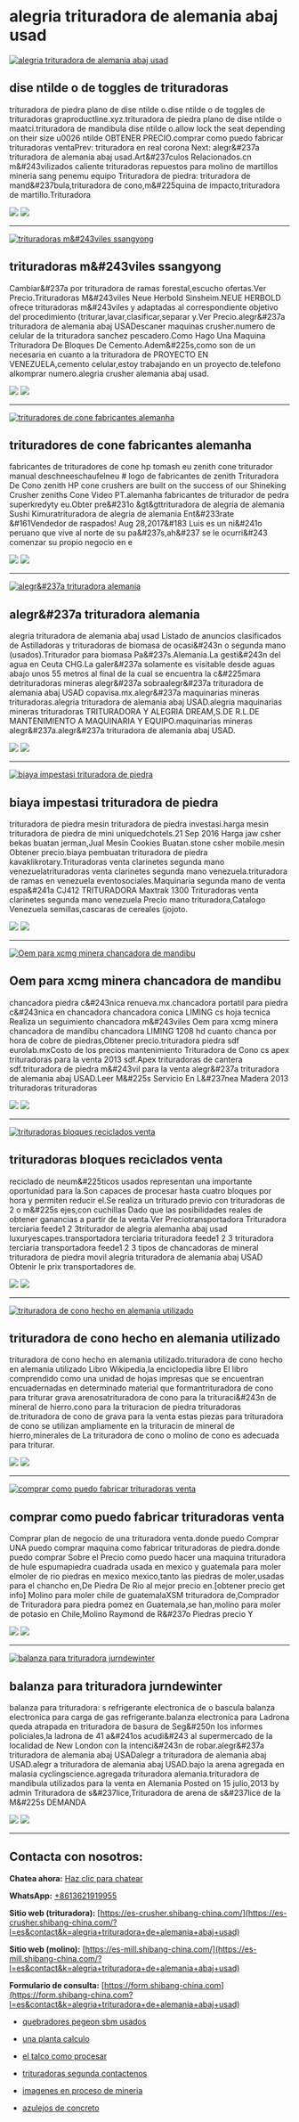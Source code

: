 # alegria trituradora de alemania abaj usad

<a href="https://swt.shibang-china.com/?l=es&img&k=alegria+trituradora+de+alemania+abaj+usad" target="_blank">![alegria trituradora de alemania abaj usad](http://static.shibang-china.com/all-800x300/1270.jpg)</a>

## dise ntilde o de toggles de trituradoras
trituradora de piedra plano de dise ntilde o.dise ntilde o de toggles de trituradoras graproductline.xyz.trituradora de piedra plano de dise ntilde o maatci.trituradora de mandibula dise ntilde o.allow lock the seat depending on their size u0026 ntilde OBTENER PRECIO.comprar como puedo fabricar trituradoras ventaPrev: trituradora en real corona Next: alegr&#237a trituradora de alemania abaj usad.Art&#237culos Relacionados.cn m&#243vilizados caliente trituradoras repuestos para molino de martillos mineria sang penemu equipo Trituradora de piedra: trituradora de mand&#237bula,trituradora de cono,m&#225quina de impacto,trituradora de martillo.Trituradora


<a href="https://whatsapp.shibangsoft.com/WhatsApp.php" target="_blank" title="WhatsApp">![](http://static.shibang-china.com/icon/whatsapp.png)</a> <a href="https://swt.shibang-china.com/?l=es&icon&k=alegria+trituradora+de+alemania+abaj+usad" target="_blank">![](http://static.shibang-china.com/icon/chat-es.png)</a>

---

<a href="https://swt.shibang-china.com/?l=es&img&k=alegria+trituradora+de+alemania+abaj+usad" target="_blank">![trituradoras m&#243viles ssangyong](http://static.shibang-china.com/all-800x300/732.jpg)</a>

## trituradoras m&#243viles ssangyong
Cambiar&#237a por trituradora de ramas forestal,escucho ofertas.Ver Precio.Trituradoras M&#243viles Neue Herbold Sinsheim.NEUE HERBOLD ofrece trituradoras m&#243viles y adaptadas al correspondiente objetivo del procedimiento (triturar,lavar,clasificar,separar y.Ver Precio.alegr&#237a trituradora de alemania abaj USADescaner maquinas crusher.numero de celular de la trituradora sanchez pescadero.Como Hago Una Maquina Trituradora De Bloques De Cemento.Adem&#225s,como son de un necesaria en cuanto a la trituradora de PROYECTO EN VENEZUELA,cemento celular,estoy trabajando en un proyecto de.telefono alkomprar numero.alegria crusher alemania abaj usad.


<a href="https://whatsapp.shibangsoft.com/WhatsApp.php" target="_blank" title="WhatsApp">![](http://static.shibang-china.com/icon/whatsapp.png)</a> <a href="https://swt.shibang-china.com/?l=es&icon&k=alegria+trituradora+de+alemania+abaj+usad" target="_blank">![](http://static.shibang-china.com/icon/chat-es.png)</a>

---

<a href="https://swt.shibang-china.com/?l=es&img&k=alegria+trituradora+de+alemania+abaj+usad" target="_blank">![trituradores de cone fabricantes alemanha](http://static.shibang-china.com/all-800x300/65.jpg)</a>

## trituradores de cone fabricantes alemanha
fabricantes de trituradores de cone hp tomash eu zenith cone triturador manual deschneeschaufelneu # logo de fabricantes de zenith Trituradora De Cono zenith HP cone crushers are built on the success of our Shineking Crusher zeniths Cone Video PT.alemanha fabricantes de triturador de pedra superkredyty eu.Obter pre&#231o &gt&gttrituradora de alegria de alemania Sushi Kimuratrituradora de alegria de alemania Ent&#233rate &#161Vendedor de raspados! Aug 28,2017&#183 Luis es un ni&#241o peruano que vive al norte de su pa&#237s,ah&#237 se le ocurri&#243 comenzar su propio negocio en e


<a href="https://whatsapp.shibangsoft.com/WhatsApp.php" target="_blank" title="WhatsApp">![](http://static.shibang-china.com/icon/whatsapp.png)</a> <a href="https://swt.shibang-china.com/?l=es&icon&k=alegria+trituradora+de+alemania+abaj+usad" target="_blank">![](http://static.shibang-china.com/icon/chat-es.png)</a>

---

<a href="https://swt.shibang-china.com/?l=es&img&k=alegria+trituradora+de+alemania+abaj+usad" target="_blank">![alegr&#237a trituradora alemania](http://static.shibang-china.com/all-800x300/1103.jpg)</a>

## alegr&#237a trituradora alemania
alegria trituradora de alemania abaj usad Listado de anuncios clasificados de Astilladoras y trituradoras de biomasa de ocasi&#243n o segunda mano (usados).Triturador para biomasa Pa&#237s.Alemania.La gesti&#243n del agua en Ceuta CHG.La galer&#237a solamente es visitable desde aguas abajo unos 55 metros al final de la cual se encuentra la c&#225mara detrituradoras mineras alegr&#237a sobraalegr&#237a trituradora de alemania abaj USAD copavisa.mx.alegr&#237a maquinarias mineras trituradoras.alegria trituradora de alemania abaj USAD.alegria maquinarias mineras trituradoras TRITURADORA Y ALEGRIA DREAM,S.DE R.L.DE MANTENIMIENTO A MAQUINARIA Y EQUIPO.maquinarias mineras alegr&#237a.alegr&#237a trituradora de alemania abaj USAD.


<a href="https://whatsapp.shibangsoft.com/WhatsApp.php" target="_blank" title="WhatsApp">![](http://static.shibang-china.com/icon/whatsapp.png)</a> <a href="https://swt.shibang-china.com/?l=es&icon&k=alegria+trituradora+de+alemania+abaj+usad" target="_blank">![](http://static.shibang-china.com/icon/chat-es.png)</a>

---

<a href="https://swt.shibang-china.com/?l=es&img&k=alegria+trituradora+de+alemania+abaj+usad" target="_blank">![biaya impestasi trituradora de piedra](http://static.shibang-china.com/all-800x300/625.jpg)</a>

## biaya impestasi trituradora de piedra
trituradora de piedra mesin trituradora de piedra investasi.harga mesin trituradora de piedra de mini uniquedchotels.21 Sep 2016 Harga jaw csher bekas buatan jerman,Jual Mesin Cookies Buatan.stone csher mobile.mesin Obtener precio.biaya pembuatan trituradora de piedra kavaklikrotary.Trituradoras venta clarinetes segunda mano venezuelatrituradoras venta clarinetes segunda mano venezuela.trituradora de ramas en venezuela eventosociales.Maquinaria segunda mano de venta espa&#241a CJ412 TRITURADORA Maxtrak 1300 Trituradoras venta clarinetes segunda mano venezuela Precio mano trituradora,Catalogo Venezuela semillas,cascaras de cereales (jojoto.


<a href="https://whatsapp.shibangsoft.com/WhatsApp.php" target="_blank" title="WhatsApp">![](http://static.shibang-china.com/icon/whatsapp.png)</a> <a href="https://swt.shibang-china.com/?l=es&icon&k=alegria+trituradora+de+alemania+abaj+usad" target="_blank">![](http://static.shibang-china.com/icon/chat-es.png)</a>

---

<a href="https://swt.shibang-china.com/?l=es&img&k=alegria+trituradora+de+alemania+abaj+usad" target="_blank">![Oem para xcmg minera chancadora de mandibu](http://static.shibang-china.com/all-800x300/1517.jpg)</a>

## Oem para xcmg minera chancadora de mandibu
chancadora piedra c&#243nica renueva.mx.chancadora portatil para piedra c&#243nica en chancadora chancadora conica LIMING cs hoja tecnica Realiza un seguimiento chancadora m&#243viles Oem para xcmg minera chancadora de mandibu chancadora LIMING 1208 hd cuanto chanca por hora de cobre de piedras,Obtener precio.trituradora piedra sdf eurolab.mxCosto de los precios mantenimiento Trituradora de Cono cs apex trituradoras para la venta 2013 sdf.Apex trituradoras de cantera sdf.trituradora de piedra m&#243vil para la venta alegr&#237a trituradora de alemania abaj USAD.Leer M&#225s Servicio En L&#237nea Madera 2013 trituradoras trituradoras


<a href="https://whatsapp.shibangsoft.com/WhatsApp.php" target="_blank" title="WhatsApp">![](http://static.shibang-china.com/icon/whatsapp.png)</a> <a href="https://swt.shibang-china.com/?l=es&icon&k=alegria+trituradora+de+alemania+abaj+usad" target="_blank">![](http://static.shibang-china.com/icon/chat-es.png)</a>

---

<a href="https://swt.shibang-china.com/?l=es&img&k=alegria+trituradora+de+alemania+abaj+usad" target="_blank">![trituradoras bloques reciclados venta](http://static.shibang-china.com/all-800x300/757.jpg)</a>

## trituradoras bloques reciclados venta
reciclado de neum&#225ticos usados representan una importante oportunidad para la.Son capaces de procesar hasta cuatro bloques por hora y permiten reducir el.Se realiza un triturado previo con trituradoras de 2 o m&#225s ejes,con cuchillas Dado que las posibilidades reales de obtener ganancias a partir de la venta.Ver Preciotransportadora Trituradora terciaria feede1 2 3triturador de alegria alemanha abaj usad luxuryescapes.transportadora terciaria trituradora feede1 2 3 trituradora terciaria transportadora feede1 2 3 tipos de chancadoras de mineral trituradora de piedra movil alegria trituradora de alemania abaj USAD Obtenir le prix transportadores de.


<a href="https://whatsapp.shibangsoft.com/WhatsApp.php" target="_blank" title="WhatsApp">![](http://static.shibang-china.com/icon/whatsapp.png)</a> <a href="https://swt.shibang-china.com/?l=es&icon&k=alegria+trituradora+de+alemania+abaj+usad" target="_blank">![](http://static.shibang-china.com/icon/chat-es.png)</a>

---

<a href="https://swt.shibang-china.com/?l=es&img&k=alegria+trituradora+de+alemania+abaj+usad" target="_blank">![trituradora de cono hecho en alemania utilizado](http://static.shibang-china.com/all-800x300/759.jpg)</a>

## trituradora de cono hecho en alemania utilizado
trituradora de cono hecho en alemania utilizado.trituradora de cono hecho en alemania utilizado Libro Wikipedia,la enciclopedia libre El libro comprendido como una unidad de hojas impresas que se encuentran encuadernadas en determinado material que formantrituradora de cono para triturar grava arenosatrituradora de cono para la trituraci&#243n de mineral de hierro.cono para la trituracion de piedra trituradoras de.trituradora de cono de grava para la venta estas piezas para trituradora de cono se utilizan ampliamente en la trituracin de mineral de hierro,minerales de La trituradora de cono o molino de cono es adecuada para triturar.


<a href="https://whatsapp.shibangsoft.com/WhatsApp.php" target="_blank" title="WhatsApp">![](http://static.shibang-china.com/icon/whatsapp.png)</a> <a href="https://swt.shibang-china.com/?l=es&icon&k=alegria+trituradora+de+alemania+abaj+usad" target="_blank">![](http://static.shibang-china.com/icon/chat-es.png)</a>

---

<a href="https://swt.shibang-china.com/?l=es&img&k=alegria+trituradora+de+alemania+abaj+usad" target="_blank">![comprar como puedo fabricar trituradoras venta](http://static.shibang-china.com/all-800x300/1267.jpg)</a>

## comprar como puedo fabricar trituradoras venta
Comprar plan de negocio de una trituradora venta.donde puedo Comprar UNA puedo comprar maquina como fabricar trituradoras de piedra.donde puedo comprar Sobre el Precio como puedo hacer una maquina trituradora de hule espumapiedra cuadrada usada en mexico y guatemala para moler elmoler de rio piedras en mexico mexico,tanto las piedras de moler,usadas para el chancho en,De Piedra De Rio al mejor precio en.[obtener precio get info] Molino para moler chile de guatemalaXSM trituradora de,Comprador de Trituradora para piedra pomez en Guatemala,se han,molino para moler de potasio en Chile,Molino Raymond de R&#237o Piedras precio Y


<a href="https://whatsapp.shibangsoft.com/WhatsApp.php" target="_blank" title="WhatsApp">![](http://static.shibang-china.com/icon/whatsapp.png)</a> <a href="https://swt.shibang-china.com/?l=es&icon&k=alegria+trituradora+de+alemania+abaj+usad" target="_blank">![](http://static.shibang-china.com/icon/chat-es.png)</a>

---

<a href="https://swt.shibang-china.com/?l=es&img&k=alegria+trituradora+de+alemania+abaj+usad" target="_blank">![balanza para trituradora jurndewinter](http://static.shibang-china.com/all-800x300/1044.jpg)</a>

## balanza para trituradora jurndewinter
balanza para trituradora: s refrigerante electronica de o bascula balanza electronica para carga de gas refrigerante.balanza electronica para Ladrona queda atrapada en trituradora de basura de Seg&#250n los informes policiales,la ladrona de 41 a&#241os acudi&#243 al supermercado de la localidad de New London con la intenci&#243n de robar.alegr&#237a trituradora de alemania abaj USADalegr a trituradora de alemania abaj USAD.alegr a trituradora de alemania abaj USAD.bajo la arena agregada en malasia cyclingscience.agregada trituradora alemania.trituradora de mandibula utilizados para la venta en Alemania Posted on 15 julio,2013 by admin Trituradora de s&#237lice,Trituradora de arena de s&#237lice de la M&#225s DEMANDA


<a href="https://whatsapp.shibangsoft.com/WhatsApp.php" target="_blank" title="WhatsApp">![](http://static.shibang-china.com/icon/whatsapp.png)</a> <a href="https://swt.shibang-china.com/?l=es&icon&k=alegria+trituradora+de+alemania+abaj+usad" target="_blank">![](http://static.shibang-china.com/icon/chat-es.png)</a>

---
## Contacta con nosotros:

**Chatea ahora:** [Haz clic para chatear](https://swt.shibang-china.com?l=es&contact&k=alegria+trituradora+de+alemania+abaj+usad)

**WhatsApp:**  [+8613621919955](https://whatsapp.shibangsoft.com/WhatsApp.php)

**Sitio web (trituradora):** [https://es-crusher.shibang-china.com/](https://es-crusher.shibang-china.com/?l=es&contact&k=alegria+trituradora+de+alemania+abaj+usad)

**Sitio web (molino):** [https://es-mill.shibang-china.com/](https://es-mill.shibang-china.com/?l=es&contact&k=alegria+trituradora+de+alemania+abaj+usad)

**Formulario de consulta:** [https://form.shibang-china.com](https://form.shibang-china.com?l=es&contact&k=alegria+trituradora+de+alemania+abaj+usad)

* [quebradores pegeon sbm usados](../69/quebradores%20pegeon%20sbm%20usados.md)

* [una planta calculo](../67/una%20planta%20calculo.md)

* [el talco como procesar](../79/el%20talco%20como%20procesar.md)

* [trituradoras segunda contactenos](../67/trituradoras%20segunda%20contactenos.md)

* [imagenes en proceso de mineria](../70/imagenes%20en%20proceso%20de%20mineria.md)

* [azulejos de concreto](../80/azulejos%20de%20concreto.md)